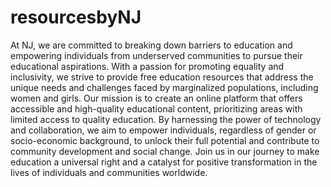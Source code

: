# resourcesbyNJ
At NJ, we are committed to breaking down barriers to education and empowering individuals from underserved communities to pursue their educational aspirations. With a passion for promoting equality and inclusivity, we strive to provide free education resources that address the unique needs and challenges faced by marginalized populations, including women and girls. Our mission is to create an online platform that offers accessible and high-quality educational content, prioritizing areas with limited access to quality education. By harnessing the power of technology and collaboration, we aim to empower individuals, regardless of gender or socio-economic background, to unlock their full potential and contribute to community development and social change. Join us in our journey to make education a universal right and a catalyst for positive transformation in the lives of individuals and communities worldwide.
